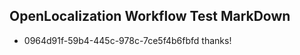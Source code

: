 ## OpenLocalization Workflow Test MarkDown
* 0964d91f-59b4-445c-978c-7ce5f4b6fbfd thanks!

<!--HONumber=Jul16_HO2-->


